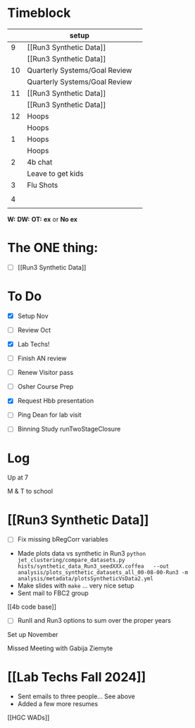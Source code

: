 # Timeblock

|     | setup                         |     |
| --- | ----------------------------- | --- |
| 9   | [[Run3 Synthetic Data]]       |     |
|     | [[Run3 Synthetic Data]]       |     |
| 10  | Quarterly Systems/Goal Review |     |
|     | Quarterly Systems/Goal Review |     |
| 11  | [[Run3 Synthetic Data]]       |     |
|     | [[Run3 Synthetic Data]]       |     |
| 12  | Hoops                         |     |
|     | Hoops                         |     |
| 1   | Hoops                         |     |
|     | Hoops                         |     |
| 2   | 4b chat                       |     |
|     | Leave to get kids             |     |
| 3   | Flu Shots                     |     |
|     |                               |     |
| 4   |                               |     |
|     |                               |     |

**W:**
**DW:**
**OT:**
**ex** or **No ex**

# The ONE thing: 
- [ ] [[Run3 Synthetic Data]]


# To Do
- [x] Setup Nov
- [ ] Review Oct
- [x] Lab Techs! 
- [ ] Finish AN review
- [ ] Renew Visitor pass
- [ ] Osher Course Prep
- [x] Request Hbb presentation
- [ ] Ping Dean for lab visit
- [ ] Binning Study runTwoStageClosure


# Log

Up at 7 

M & T to school


# [[Run3 Synthetic Data]]
- [ ] Fix missing bRegCorr variables
- Made plots data vs synthetic in Run3
	`python  jet_clustering/compare_datasets.py  hists/synthetic_data_Run3_seedXXX.coffea   --out analysis/plots_synthetic_datasets_all_00-08-00-Run3 -m analysis/metadata/plotsSyntheticVsData2.yml`
- Make slides with `make` ... very nice setup
- Sent mail to FBC2 group


[[4b code base]] 
- [ ] RunII and Run3 options to sum over the proper years

Set up November

Missed Meeting with Gabija Ziemyte

# [[Lab Techs Fall 2024]]
- Sent emails to three people... See above
- Added a few more resumes


[[HGC WADs]]
